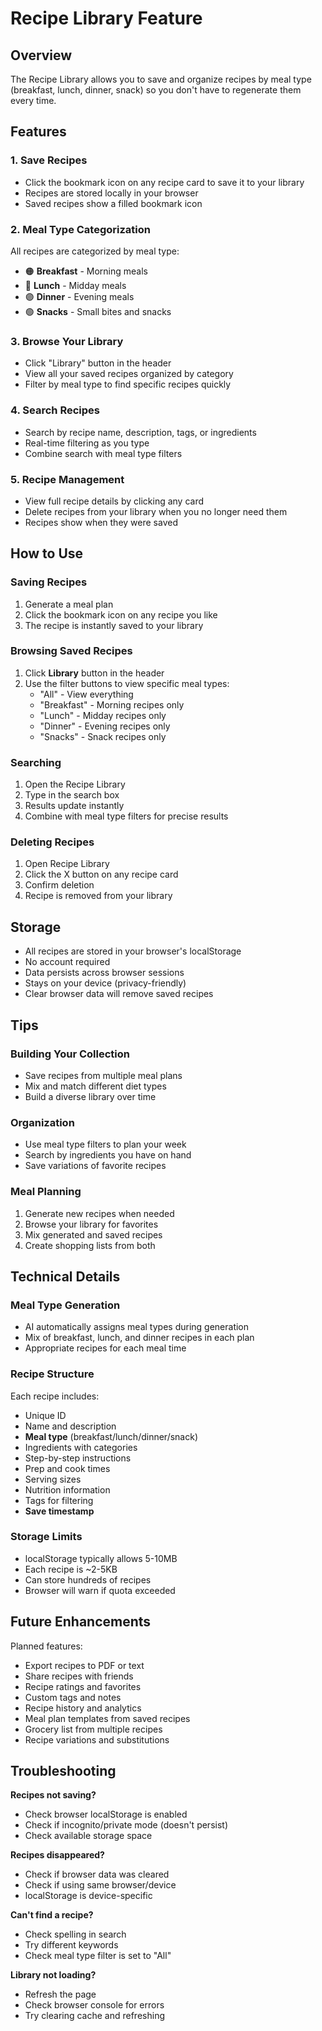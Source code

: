 # Recipe Library Feature

## Overview

The Recipe Library allows you to save and organize recipes by meal type (breakfast, lunch, dinner, snack) so you don't have to regenerate them every time.

## Features

### 1. **Save Recipes**
- Click the bookmark icon on any recipe card to save it to your library
- Recipes are stored locally in your browser
- Saved recipes show a filled bookmark icon

### 2. **Meal Type Categorization**
All recipes are categorized by meal type:
- 🟠 **Breakfast** - Morning meals
- 🔵 **Lunch** - Midday meals
- 🟣 **Dinner** - Evening meals
- 🟢 **Snacks** - Small bites and snacks

### 3. **Browse Your Library**
- Click "Library" button in the header
- View all your saved recipes organized by category
- Filter by meal type to find specific recipes quickly

### 4. **Search Recipes**
- Search by recipe name, description, tags, or ingredients
- Real-time filtering as you type
- Combine search with meal type filters

### 5. **Recipe Management**
- View full recipe details by clicking any card
- Delete recipes from your library when you no longer need them
- Recipes show when they were saved

## How to Use

### Saving Recipes

1. Generate a meal plan
2. Click the bookmark icon on any recipe you like
3. The recipe is instantly saved to your library

### Browsing Saved Recipes

1. Click **Library** button in the header
2. Use the filter buttons to view specific meal types:
   - "All" - View everything
   - "Breakfast" - Morning recipes only
   - "Lunch" - Midday recipes only
   - "Dinner" - Evening recipes only
   - "Snacks" - Snack recipes only

### Searching

1. Open the Recipe Library
2. Type in the search box
3. Results update instantly
4. Combine with meal type filters for precise results

### Deleting Recipes

1. Open Recipe Library
2. Click the X button on any recipe card
3. Confirm deletion
4. Recipe is removed from your library

## Storage

- All recipes are stored in your browser's localStorage
- No account required
- Data persists across browser sessions
- Stays on your device (privacy-friendly)
- Clear browser data will remove saved recipes

## Tips

### Building Your Collection
- Save recipes from multiple meal plans
- Mix and match different diet types
- Build a diverse library over time

### Organization
- Use meal type filters to plan your week
- Search by ingredients you have on hand
- Save variations of favorite recipes

### Meal Planning
1. Generate new recipes when needed
2. Browse your library for favorites
3. Mix generated and saved recipes
4. Create shopping lists from both

## Technical Details

### Meal Type Generation
- AI automatically assigns meal types during generation
- Mix of breakfast, lunch, and dinner recipes in each plan
- Appropriate recipes for each meal time

### Recipe Structure
Each recipe includes:
- Unique ID
- Name and description
- **Meal type** (breakfast/lunch/dinner/snack)
- Ingredients with categories
- Step-by-step instructions
- Prep and cook times
- Serving sizes
- Nutrition information
- Tags for filtering
- **Save timestamp**

### Storage Limits
- localStorage typically allows 5-10MB
- Each recipe is ~2-5KB
- Can store hundreds of recipes
- Browser will warn if quota exceeded

## Future Enhancements

Planned features:
- Export recipes to PDF or text
- Share recipes with friends
- Recipe ratings and favorites
- Custom tags and notes
- Recipe history and analytics
- Meal plan templates from saved recipes
- Grocery list from multiple recipes
- Recipe variations and substitutions

## Troubleshooting

**Recipes not saving?**
- Check browser localStorage is enabled
- Check if incognito/private mode (doesn't persist)
- Check available storage space

**Recipes disappeared?**
- Check if browser data was cleared
- Check if using same browser/device
- localStorage is device-specific

**Can't find a recipe?**
- Check spelling in search
- Try different keywords
- Check meal type filter is set to "All"

**Library not loading?**
- Refresh the page
- Check browser console for errors
- Try clearing cache and refreshing